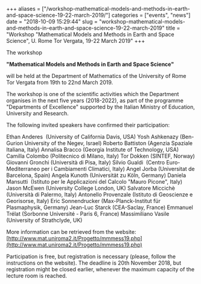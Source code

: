 +++
aliases = ["/workshop-mathematical-models-and-methods-in-earth-and-space-science-19-22-march-2019/"]
categories = ["events", "news"]
date = "2018-10-09 15:29:44"
slug = "workshop-mathematical-models-and-methods-in-earth-and-space-science-19-22-march-2019"
title = "Workshop \"Mathematical Models and Methods in Earth and Space Science\", U. Rome Tor Vergata, 19-22 March 2019"
+++



The workshop

**"Mathematical Models and Methods in Earth and Space Science"**

will be held at the Department of Mathematics of the University of Rome
Tor Vergata from 19th to 22nd March 2019.

The workshop is one of the scientific activities which the Department
organises in the next five years (2018-2022), as part of the programme
"Departments of Excellence" supported by the Italian Ministry of
Education, University and Research.

The following invited speakers have confirmed their participation:

Ethan Anderes  (University of California Davis, USA) Yosh Ashkenazy
(Ben-Gurion University of the Negev, Israel) Roberto Battiston (Agenzia
Spaziale Italiana, Italy) Annalisa Bracco (Georgia Institute of
Technology, USA) Camilla Colombo (Politecnico di Milano, Italy) Tor
Dokken (SINTEF, Norway) Giovanni Gronchi (Università di Pisa, Italy)
Silvio Gualdi  (Centro Euro-Mediterraneo per i Cambiamenti Climatici,
Italy) Angel Jorba (Universitat de Barcelona, Spain) Angela Kunoth
(Universität zu Köln, Germany) Daniela Mansutti  (Istituto per le
Applicazioni del Calcolo "Mauro Picone", Italy) Jason McEwen (University
College London, UK) Salvatore Miccichè (Università di Palermo, Italy)
Antonello Provenzale (Istituto di Geoscienze e Georisorse, Italy) Eric
Sonnendrucker (Max-Planck-Institut für Plasmaphysik, Germany) Jean-Luc
Starck (CEA-Saclay, France) Emmanuel Trélat (Sorbonne Université - Paris
6, France) Massimiliano Vasile (University of Strathclyde, UK)

More information can be retrieved from the website:
[http://www.mat.uniroma2.it/Progetto/mmmess19.php](http://www.mat.uniroma2.it/Progetto/mmmess19.php)

Participation is free, but registration is necessary (please, follow the
instructions on the website). The deadline is 20th November 2018, but
registration might be closed earlier, whenever the maximum capacity of
the lecture room is reached.


